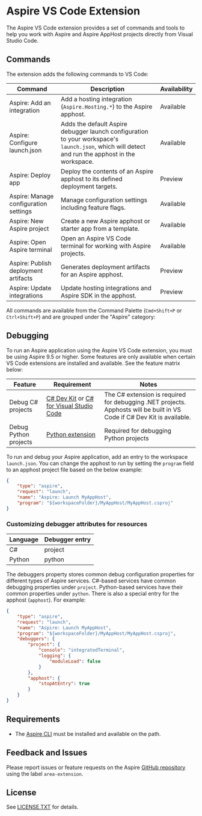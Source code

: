 
# Aspire VS Code Extension

The Aspire VS Code extension provides a set of commands and tools to help you work with Aspire and Aspire AppHost projects directly from Visual Studio Code.

## Commands

The extension adds the following commands to VS Code:

| Command                               | Description                                                                                                                                              | Availability |
|---------------------------------------|----------------------------------------------------------------------------------------------------------------------------------------------------------|--------------|
| Aspire: Add an integration            | Add a hosting integration (`Aspire.Hosting.*`) to the Aspire apphost.                                                 | Available    |
| Aspire: Configure launch.json         | Adds the default Aspire debugger launch configuration to your workspace's `launch.json`, which will detect and run the apphost in the workspace. | Available    |
| Aspire: Deploy app                | Deploy the contents of an Aspire apphost to its defined deployment targets.                                                                              | Preview      |
| Aspire: Manage configuration settings | Manage configuration settings including feature flags.                                                                                                                           | Available    |
| Aspire: New Aspire project            | Create a new Aspire apphost or starter app from a template.                                                                                                                             | Available    |
| Aspire: Open Aspire terminal          | Open an Aspire VS Code terminal for working with Aspire projects.                                                                                                | Available    |
| Aspire: Publish deployment artifacts  | Generates deployment artifacts for an Aspire apphost.                                                                                                    | Preview      |
| Aspire: Update integrations           | Update hosting integrations and Aspire SDK in the apphost.                                                                                                               | Preview      |

All commands are available from the Command Palette (`Cmd+Shift+P` or `Ctrl+Shift+P`) and are grouped under the "Aspire" category:

## Debugging

To run an Aspire application using the Aspire VS Code extension, you must be using Aspire 9.5 or higher. Some features are only available when certain VS Code extensions are installed and available. See the feature matrix below:

| Feature | Requirement | Notes |
|---------|-------------|-------|
| Debug C# projects | [C# Dev Kit](https://marketplace.visualstudio.com/items?itemName=ms-dotnettools.csdevkit) or [C# for Visual Studio Code](https://marketplace.visualstudio.com/items?itemName=ms-dotnettools.csharp) | The C# extension is required for debugging .NET projects. Apphosts will be built in VS Code if C# Dev Kit is available. |
| Debug Python projects | [Python extension](https://marketplace.visualstudio.com/items?itemName=ms-python.python) | Required for debugging Python projects |

To run and debug your Aspire application, add an entry to the workspace `launch.json`. You can change the apphost to run by setting the `program` field to an apphost project file based on the below example:

```json
{
    "type": "aspire",
    "request": "launch",
    "name": "Aspire: Launch MyAppHost",
    "program": "${workspaceFolder}/MyAppHost/MyAppHost.csproj"
}
```

### Customizing debugger attributes for resources

| Language | Debugger entry |
|---------|-------------|
| C# | project |
| Python | python |

The debuggers property stores common debug configuration properties for different types of Aspire services.
C#-based services have common debugging properties under `project`. Python-based services have their common properties under `python`.
There is also a special entry for the apphost (`apphost`). For example:

```json
{
    "type": "aspire",
    "request": "launch",
    "name": "Aspire: Launch MyAppHost",
    "program": "${workspaceFolder}/MyAppHost/MyAppHost.csproj",
    "debuggers": {
        "project": {
            "console": "integratedTerminal",
            "logging": {
                "moduleLoad": false
            }
        },
        "apphost": {
            "stopAtEntry": true
        }
    }
}
```

## Requirements

- The [Aspire CLI](https://learn.microsoft.com/en-us/dotnet/aspire/cli/install) must be installed and available on the path.

## Feedback and Issues

Please report issues or feature requests on the Aspire [GitHub repository](https://github.com/dotnet/aspire/issues) using the label `area-extension`.

## License

See [LICENSE.TXT](./LICENSE.TXT) for details.
